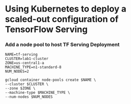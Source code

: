 # Using Kubernetes to deploy a scaled-out configuration of TensorFlow Serving

### Add a node pool to host TF Serving Deployment
```
NAME=tf-serving
CLUSTER=lab1-cluster
ZONE=us-central1-a
MACHINE_TYPE=n1-standard-8
NUM_NODES=2

gcloud container node-pools create $NAME \
--cluster $CLUSTER \
--zone $ZONE \
--machine-type $MACHINE_TYPE \
--num-nodes $NUM_NODES

```


